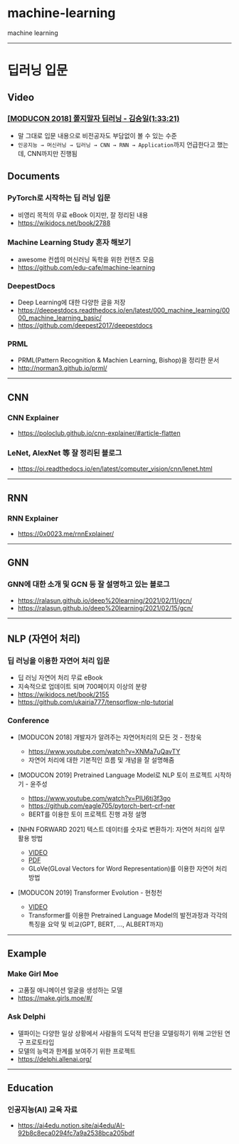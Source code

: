 # machine-learning
machine learning


---
# 딥러닝 입문

## Video

### [[MODUCON 2018] 쫄지말자 딥러닝 - 김승일(1:33:21)](https://www.youtube.com/watch?v=QLTBYDKfs6w)
* 말 그대로 입문 내용으로 비전공자도 부담없이 볼 수 있는 수준
* `인공지능 → 머신러닝 → 딥러닝 → CNN → RNN → Application`까지 언급한다고 했는데, CNN까지만 진행됨








## Documents

### PyTorch로 시작하는 딥 러닝 입문
- 비영리 목적의 무료 eBook 이지만, 잘 정리된 내용
- https://wikidocs.net/book/2788


### Machine Learning Study 혼자 해보기
- awesome 컨셉의 머신러닝 독학을 위한 컨텐츠 모음
- https://github.com/edu-cafe/machine-learning


### DeepestDocs
- Deep Learning에 대한 다양한 글을 저장
- https://deepestdocs.readthedocs.io/en/latest/000_machine_learning/0000_machine_learning_basic/
- https://github.com/deepest2017/deepestdocs


### PRML
- PRML(Pattern Recognition & Machien Learning, Bishop)을 정리한 문서
- http://norman3.github.io/prml/


---
## CNN

### CNN Explainer
- https://poloclub.github.io/cnn-explainer/#article-flatten

### LeNet, AlexNet 等 잘 정리된 블로그
- https://oi.readthedocs.io/en/latest/computer_vision/cnn/lenet.html


---
## RNN

### RNN Explainer
- https://0x0023.me/rnnExplainer/


---
## GNN

### GNN에 대한 소개 및 GCN 등 잘 설명하고 있는 블로그
- https://ralasun.github.io/deep%20learning/2021/02/11/gcn/
- https://ralasun.github.io/deep%20learning/2021/02/15/gcn/



---
## NLP (자연어 처리)

### 딥 러닝을 이용한 자연어 처리 입문
- 딥 러닝 자연어 처리 무료 eBook
- 지속적으로 업데이트 되며 700페이지 이상의 분량
- https://wikidocs.net/book/2155
- https://github.com/ukairia777/tensorflow-nlp-tutorial


### Conference
- [MODUCON 2018] 개발자가 알려주는 자연어처리의 모든 것 - 전창욱
  - https://www.youtube.com/watch?v=XNMa7uQavTY
  - 자연어 처리에 대한 기본적인 흐름 및 개념을 잘 설명해줌

- [MODUCON 2019] Pretrained Language Model로 NLP 토이 프로젝트 시작하기 - 윤주성
  - https://www.youtube.com/watch?v=PlU6tj3f3go
  - https://github.com/eagle705/pytorch-bert-crf-ner
  - BERT를 이용한 토이 프로젝트 진행 과정 설명

- [NHN FORWARD 2021] 텍스트 데이터를 숫자로 변환하기: 자연어 처리의 실무 활용 방법
  - [VIDEO](https://forward.nhn.com/2021/sessions/7)
  - [PDF](https://rlqof7ogm.toastcdn.net/references/2021_session_07.pdf)
  - GLoVe(GLoval Vectors for Word Representation)를 이용한 자연어 처리 방법

- [MODUCON 2019] Transformer Evolution - 현청천
  - [VIDEO](https://www.youtube.com/watch?v=cV_tJfjeLJE)
  - Transformer를 이용한 Pretrained Language Model의 발전과정과 각각의 특징을 요약 및 비교(GPT, BERT, ..., ALBERT까지)

---
## Example

### Make Girl Moe
- 고품질 애니메이션 얼굴을 생성하는 모델
- https://make.girls.moe/#/


### Ask Delphi
- 델파이는 다양한 일상 상황에서 사람들의 도덕적 판단을 모델링하기 위해 고안된 연구 프로토타입
- 모델의 능력과 한계를 보여주기 위한 프로젝트
- https://delphi.allenai.org/


---
## Education

### 인공지능(AI) 교육 자료
- https://ai4edu.notion.site/ai4edu/AI-92b8c8eca0294fc7a9a2538bca205bdf

